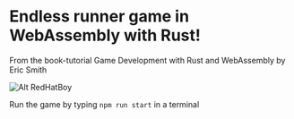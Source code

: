 # Endless runner game in WebAssembly with Rust!

From the book-tutorial Game Development with Rust and WebAssembly by Eric Smith

![Alt RedHatBoy](rhb_compressed.gif)

Run the game by typing `npm run start` in a terminal